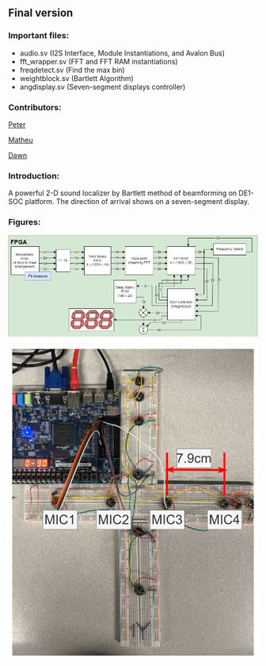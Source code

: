 ## Final version
### Important files: 
+ audio.sv (I2S Interface, Module Instantiations, and Avalon Bus)
+ fft\_wrapper.sv (FFT and FFT RAM instantiations)
+ freqdetect.sv (Find the max bin)
+ weightblock.sv (Bartlett Algorithm)
+ angdisplay.sv (Seven-segment displays controller)
### Contributors:
[Peter](https://github.com/PeterW-XD)

[Matheu](https://github.com/matheucampbell)

[Dawn](https://github.com/dawn-yoo)

### Introduction:
A powerful 2-D sound localizer by Bartlett method of beamforming on DE1-SOC platform. The direction of arrival shows on a seven-segment display.

### Figures:
![BlockDiagram](./SoundLocalizerBlockDiagram.png)

![MicArray](./MicArrayNoted.png)


